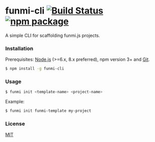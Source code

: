 # funmi-cli [![Build Status](https://img.shields.io/circleci/project/funmijs/funmi-cli/master.svg)](https://circleci.com/gh/funmijs/funmi-cli) [![npm package](https://img.shields.io/npm/v/funmi-cli.svg)](https://www.npmjs.com/package/funmi-cli)

A simple CLI for scaffolding funmi.js projects.

### Installation

Prerequisites: [Node.js](https://nodejs.org/en/) (>=6.x, 8.x preferred), npm version 3+ and [Git](https://git-scm.com/).

``` bash
$ npm install -g funmi-cli
```

### Usage

``` bash
$ funmi init <template-name> <project-name>
```

Example:

``` bash
$ funmi init funmi-template my-project
```

### License

[MIT](http://opensource.org/licenses/MIT)
